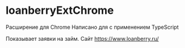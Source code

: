 # loanberryExtChrome

Расширение для Chrome
Написано для с применением TypeScript

Показывает заявки на займ.
Сайт https://www.loanberry.ru/